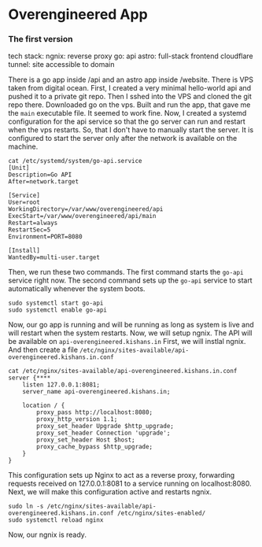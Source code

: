 # Overengineered App

### The first version
tech stack: 
ngnix: reverse proxy
go: api
astro: full-stack frontend
cloudflare tunnel: site accessible to domain

There is a go app inside /api and an astro app inside /website.
There is VPS taken from digital ocean.
First, I created a very minimal hello-world api and pushed it to a private git repo.
Then I sshed into the VPS and cloned the git repo there. Downloaded go on the vps. Built and run the app, that gave me the `main` executable file. It seemed to work fine.
Now, I created a systemd configuration for the api service so that the go server can run and restart when the vps restarts. So, that I don't have to manually start the server. It is configured to start the server only after the network is available on the machine.
```
cat /etc/systemd/system/go-api.service
[Unit]
Description=Go API
After=network.target

[Service]
User=root
WorkingDirectory=/var/www/overengineered/api
ExecStart=/var/www/overengineered/api/main
Restart=always
RestartSec=5
Environment=PORT=8080

[Install]
WantedBy=multi-user.target
```

Then, we run these two commands. The first command starts the `go-api` service right now. The second command sets up the `go-api` service to start automatically whenever the system boots.
```
sudo systemctl start go-api
sudo systemctl enable go-api
```
Now, our go app is running and will be running as long as system is live and will restart when the system restarts.
Now, we will setup ngnix. The API will be available on `api-overengineered.kishans.in`
First, we will instlal ngnix.
And then create a file `/etc/nginx/sites-available/api-overengineered.kishans.in.conf`
```
cat /etc/nginx/sites-available/api-overengineered.kishans.in.conf
server {****
    listen 127.0.0.1:8081;
    server_name api-overengineered.kishans.in;

    location / {
        proxy_pass http://localhost:8080;
        proxy_http_version 1.1;
        proxy_set_header Upgrade $http_upgrade;
        proxy_set_header Connection 'upgrade';
        proxy_set_header Host $host;
        proxy_cache_bypass $http_upgrade;
    }
}
```
This configuration sets up Nginx to act as a reverse proxy, forwarding requests received on 127.0.0.1:8081 to a service running on localhost:8080.
Next, we will make this configuration active and restarts ngnix.
```
sudo ln -s /etc/nginx/sites-available/api-overengineered.kishans.in.conf /etc/nginx/sites-enabled/
sudo systemctl reload nginx
```
Now, our ngnix is ready.